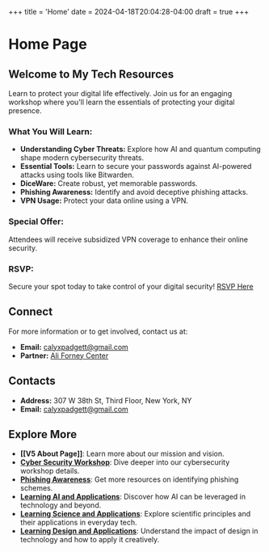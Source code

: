 +++
title = 'Home'
date = 2024-04-18T20:04:28-04:00
draft = true
+++
# Home Page

## Welcome to My Tech Resources

Learn to protect your digital life effectively. Join us for an engaging workshop where you'll learn the essentials of protecting your digital presence.

### What You Will Learn:
- **Understanding Cyber Threats:** Explore how AI and quantum computing shape modern cybersecurity threats.
- **Essential Tools:** Learn to secure your passwords against AI-powered attacks using tools like Bitwarden.
- **DiceWare:** Create robust, yet memorable passwords.
- **Phishing Awareness:** Identify and avoid deceptive phishing attacks.
- **VPN Usage:** Protect your data online using a VPN.

### Special Offer:
Attendees will receive subsidized VPN coverage to enhance their online security.

### RSVP:
Secure your spot today to take control of your digital security!
[RSVP Here](https://tinyurl.com/cyber-security-signup)

## Connect
For more information or to get involved, contact us at:
- **Email:** calyxpadgett@gmail.com
- **Partner:** [Ali Forney Center](https://aliforneycenter.org)

## Contacts
- **Address:** 307 W 38th St, Third Floor, New York, NY
- **Email:** calyxpadgett@gmail.com

## Explore More
- **[[V5 About Page]]**: Learn more about our mission and vision.
- **[Cyber Security Workshop](#)**: Dive deeper into our cybersecurity workshop details.
- **[Phishing Awareness](#)**: Get more resources on identifying phishing schemes.
- **[Learning AI and Applications](#)**: Discover how AI can be leveraged in technology and beyond.
- **[Learning Science and Applications](#)**: Explore scientific principles and their applications in everyday tech.
- **[Learning Design and Applications](#)**: Understand the impact of design in technology and how to apply it creatively.
